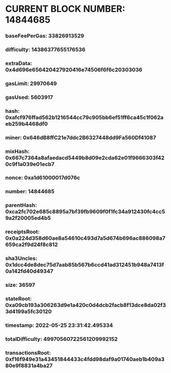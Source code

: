 # CURRENT BLOCK NUMBER: 14844685

### baseFeePerGas: 33826913529
### difficulty: 14386377655176536
### extraData: 0x4d696e656420427920416e74506f6f6c20303036
### gasLimit: 29970649
### gasUsed: 5603917
### hash: 0xafcf976ffad562b1216544cc79c905bb6ef51ff6ca45c1f062aeb259b4468df0
### miner: 0x646dB8ffC21e7ddc2B6327448dd9Fa560Df41087
### mixHash: 0x667c7364a8afaedacd5449b8d09e2cda62e01f9666303f420c9f1a039e01ecb7
### nonce: 0xa1d61000017d076c
### number: 14844685
### parentHash: 0xca2fc702e685c8895a7bf39fb9609f0f1fc34a912430fc4cc59a2f20005ed4b5
### receiptsRoot: 0x0a224d358d60ae8a54610c493d7a5d674b696ac886098a7659ca2f9d24f8c812
### sha3Uncles: 0x1dcc4de8dec75d7aab85b567b6ccd41ad312451b948a7413f0a142fd40d49347
### size: 36597
### stateRoot: 0xa09cb193a306263d9e1a420c0d4dcb2facb8f13dce8da02f33d4199a5fc30120
### timestamp: 2022-05-25 23:31:42.495334
### totalDifficulty: 49970560722561209992152
### transactionsRoot: 0xf16f949e31a43451844433c4fdd98daf9a01740aeb1b409a380e9f8831a4ba27
